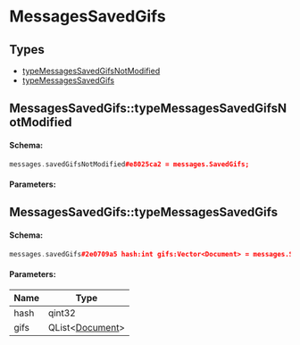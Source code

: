 # MessagesSavedGifs

## Types

* [typeMessagesSavedGifsNotModified](#messagessavedgifstypemessagessavedgifsnotmodified)
* [typeMessagesSavedGifs](#messagessavedgifstypemessagessavedgifs)

## MessagesSavedGifs::typeMessagesSavedGifsNotModified

#### Schema:

```c++
messages.savedGifsNotModified#e8025ca2 = messages.SavedGifs;
```

#### Parameters:


## MessagesSavedGifs::typeMessagesSavedGifs

#### Schema:

```c++
messages.savedGifs#2e0709a5 hash:int gifs:Vector<Document> = messages.SavedGifs;
```

#### Parameters:

|Name|Type|
|----|----|
|hash|qint32|
|gifs|QList&lt;[Document](document.md)&gt;|


